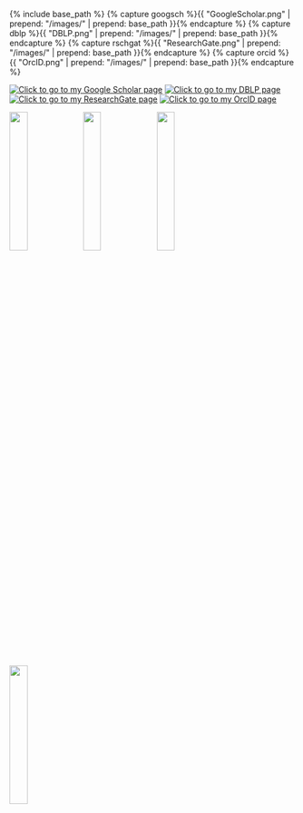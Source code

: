 {% include base_path %}
{% capture googsch %}{{ "GoogleScholar.png" | prepend: "/images/" | prepend: base_path }}{% endcapture %}
{% capture dblp %}{{ "DBLP.png" | prepend: "/images/" | prepend: base_path }}{% endcapture %}
{% capture rschgat %}{{ "ResearchGate.png" | prepend: "/images/" | prepend: base_path }}{% endcapture %}
{% capture orcid %}{{ "OrcID.png" | prepend: "/images/" | prepend: base_path }}{% endcapture %}

[![]({{googsch}} "Click to go to my Google Scholar page")](https://scholar.google.com/citations?user=XewwOE8AAAAJ&hl=en)
[![]({{dblp}} "Click to go to my DBLP page")](https://dblp.org/pers/hd/k/Kunapuli:Gautam)
[![]({{rschgat}} "Click to go to my ResearchGate page")](https://www.researchgate.net/profile/Gautam_Kunapuli)
[![]({{orcid}} "Click to go to my OrcID page")](https://orcid.org/0000-0002-9297-2071)

<a href="https://scholar.google.com/citations?user=XewwOE8AAAAJ&hl=en"><img src="{{googsch}}" height="25%" width="25%"/></a>
<a href="https://dblp.org/pers/hd/k/Kunapuli:Gautam"><img src="{{dblp}}" height="25%" width="25%"/></a>
<a href="https://www.researchgate.net/profile/Gautam_Kunapuli"><img src="{{rschgat}}" height="25%" width="25%"/></a>
<a href="https://orcid.org/0000-0002-9297-2071"><img src="{{orcid}}" height="25%" width="25%"/></a>
<!--a href=""><img src={{}} height=50></a> -->
